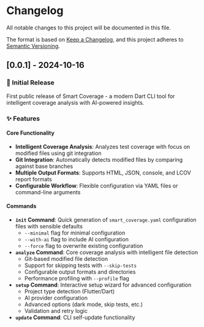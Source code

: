 # Changelog

All notable changes to this project will be documented in this file.

The format is based on [Keep a Changelog](https://keepachangelog.com/en/1.0.0/),
and this project adheres to [Semantic Versioning](https://semver.org/spec/v2.0.0.html).

## [0.0.1] - 2024-10-16

### 🎉 Initial Release

First public release of Smart Coverage - a modern Dart CLI tool for intelligent coverage analysis with AI-powered insights.

### ✨ Features

#### Core Functionality
- **Intelligent Coverage Analysis**: Analyzes test coverage with focus on modified files using git integration
- **Git Integration**: Automatically detects modified files by comparing against base branches
- **Multiple Output Formats**: Supports HTML, JSON, console, and LCOV report formats
- **Configurable Workflow**: Flexible configuration via YAML files or command-line arguments

#### Commands
- **`init` Command**: Quick generation of `smart_coverage.yaml` configuration files with sensible defaults
  - `--minimal` flag for minimal configuration
  - `--with-ai` flag to include AI configuration
  - `--force` flag to overwrite existing configuration
- **`analyze` Command**: Core coverage analysis with intelligent file detection
  - Git-based modified file detection
  - Support for skipping tests with `--skip-tests`
  - Configurable output formats and directories
  - Performance profiling with `--profile` flag
- **`setup` Command**: Interactive setup wizard for advanced configuration
  - Project type detection (Flutter/Dart)
  - AI provider configuration
  - Advanced options (dark mode, skip tests, etc.)
  - Validation and retry logic
- **`update` Command**: CLI self-update functionality
